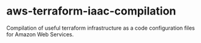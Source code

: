 # aws-terraform-iaac-compilation
Compilation of useful terraform infrastructure as a code configuration files for Amazon Web Services.
